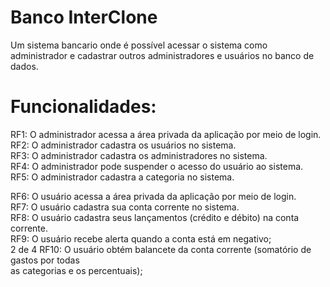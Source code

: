 # Banco InterClone
 Um sistema bancario onde é possível acessar o sistema como administrador e cadastrar outros administradores e usuários no banco de dados. 

# Funcionalidades: 

RF1: O administrador acessa a área privada da aplicação por meio de login.<br />
RF2: O administrador cadastra os usuários no sistema. <br />
RF3: O administrador cadastra os administradores no sistema. <br />
RF4: O administrador pode suspender o acesso do usuário ao sistema. <br /> 
RF5: O administrador cadastra a categoria no sistema.<br /> 


RF6: O usuário acessa a área privada da aplicação por meio de login.<br /> 
RF7: O usuário cadastra sua conta corrente no sistema.<br /> 
RF8: O usuário cadastra seus lançamentos (crédito e débito) na conta corrente.<br />
RF9: O usuário recebe alerta quando a conta está em negativo;<br />
2 de 4
RF10: O usuário obtém balancete da conta corrente (somatório de gastos por todas<br />
as categorias e os percentuais);
